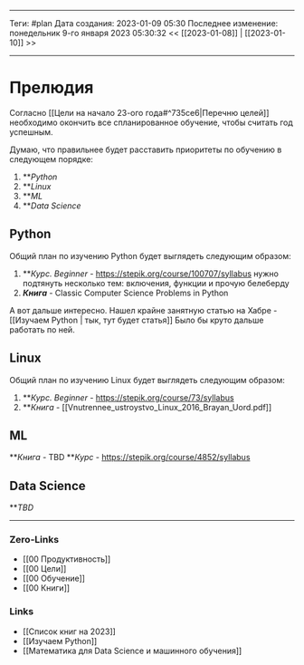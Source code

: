 ___
Теги: #plan 
Дата создания: 2023-01-09 05:30 
Последнее изменение: понедельник 9-го января 2023 05:30:32
<< [[2023-01-08]] | [[2023-01-10]] >> 
___
# Прелюдия

Согласно [[Цели на начало 23-ого года#^735ce6|Перечню целей]] необходимо окончить все спланированное обучение, чтобы считать год успешным.

Думаю, что правильнее будет расставить приоритеты по обучению в следующем порядке:
1. ***Python*
2. ***Linux*
3. ***ML*
4. ***Data Science*

## Python

Общий план по изучению Python будет выглядеть следующим образом:
1. ***Курс. Beginner* - https://stepik.org/course/100707/syllabus
   нужно подтянуть несколько тем: включения, функции и прочую белеберду
2. ***Книга*** -  Classic Computer Science Problems in Python

А вот дальше интересно. Нашел крайне занятную статью на Хабре - [[Изучаем Python | тык, тут будет статья]] Было бы круто дальше работать по ней.


## Linux

Общий план по изучению Linux будет выглядеть следующим образом:
1. ***Курс. Beginner* - https://stepik.org/course/73/syllabus
2. ***Книга* - [[Vnutrennee_ustroystvo_Linux_2016_Brayan_Uord.pdf]]

## ML

***Книга* - TBD
***Курс* - https://stepik.org/course/4852/syllabus

## Data Science

***TBD*
___
### Zero-Links
- [[00 Продуктивность]]
- [[00 Цели]]
- [[00 Обучение]]
- [[00 Книги]]

### Links
- [[Список книг на 2023]]
- [[Изучаем Python]]
- [[Математика для Data Science и машинного обучения]]
